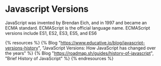 # Javascript Versions

JavaScript was invented by Brendan Eich, and in 1997 and became an ECMA standard. ECMAScript is the official language name. ECMAScript versions include ES1, ES2, ES3, ES5, and ES6

{% resources %}
  {% Blog "https://www.educative.io/blog/javascript-versions-history", "JavaScript Versions: How JavaScript has changed over the years" %}
  {% Blog "https://roadmap.sh/guides/history-of-javascript", "Brief History of JavaScript" %}
{% endresources %}


